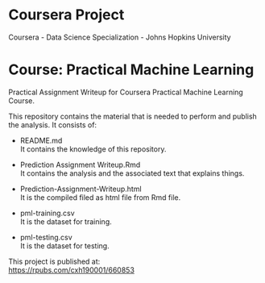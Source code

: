 # Coursera Project
Coursera - Data Science Specialization - Johns Hopkins University

# Course: Practical Machine Learning

Practical Assignment Writeup for Coursera Practical Machine Learning Course.

This repository contains the material that is needed to perform and publish the analysis. It consists of:

- README.md  
It contains the knowledge of this repository.

- Prediction Assignment Writeup.Rmd  
It contains the analysis and the associated text that explains things.

- Prediction-Assignment-Writeup.html  
It is the compiled filed as html file from Rmd file.

- pml-training.csv  
It is the dataset for training.

- pml-testing.csv  
It is the dataset for testing.

This project is published at:  
https://rpubs.com/cxh190001/660853
